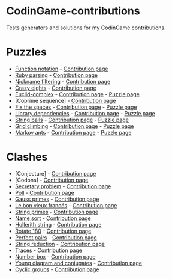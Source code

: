 # CodinGame-contributions
Tests generators and solutions for my CodinGame contributions.

# Puzzles
* [Function notation](./function-notation) - [Contribution page](https://www.codingame.com/contribute/view/67467b18360c683de95549e76097154928a90)
* [Ruby parsing](./ruby-parsing) - [Contribution page](https://www.codingame.com/contribute/view/6251794e1491f5d392a7a064773157491ba4a)
* [Nickname filtering](./nickname-filtering) - [Contribution page](https://www.codingame.com/contribute/view/5832652f1a152c2fe38e96f41c636aeab13e2)
* [Crazy eights](./crazy-eights) - [Contribution page](https://www.codingame.com/contribute/view/56511956a5b4169dca1558a19400027bbc134)
* [Euclid-complex](./euclid-complex) - [Contribution page](https://www.codingame.com/contribute/view/52518e3c281414497c4f1f13bc85c49c42785) - [Puzzle page](https://www.codingame.com/training/easy/euclids-algorithm-with-complex-numbers)
* [Coprime sequence] - [Contribution page](https://www.codingame.com/contribute/view/50703f8ba46dd4c2eef6629d8d867f14527ed)
* [Fix the spaces](./fix-the-spaces) - [Contribution page](https://www.codingame.com/contribute/view/46053956831b4324bf2a6e36521916e52a727) - [Puzzle page](https://www.codingame.com/training/medium/fix-the-spaces)
* [Library dependencies](./library-dependencies) - [Contribution page](https://www.codingame.com/contribute/view/439391d1962cacc9a04e76f932b8fc7f43816) - [Puzzle page](https://www.codingame.com/training/medium/library-dependencies)
* [String balls](./string-balls) - [Contribution page](https://www.codingame.com/contribute/view/388573d78acaeca9e34861401284ecfbe5447) - [Puzzle page](https://www.codingame.com/training/medium/string-balls)
* [Grid climbing](./grid-climbing) - [Contribution page](https://www.codingame.com/contribute/view/29649c6f594e71b69c8ca2567c8acfa06e207) - [Puzzle page](https://www.codingame.com/training/hard/grid-climbing)
* [Markov ants](./markov-ants) - [Contribution page](https://www.codingame.com/contribute/view/216638ec81ba9a5dd2105b22ad2de62d3e2df) - [Puzzle page](https://www.codingame.com/training/medium/markov-ants)

# Clashes
* [Conjecture] - [Contribution page](https://www.codingame.com/contribute/view/7040402a6fe461068f5cf5296607c184d043a)
* [Codons] - [Contribution page](https://www.codingame.com/contribute/view/700438e1d37d9c816b05acdd59782dddbbfef)
* [Secretary problem](./clash/secretary-problem) - [Contribution page](https://www.codingame.com/contribute/view/604712d9661c87c342f9ab9013d35c76068ea)
* [Poll](./clash/poll) - [Contribution page](https://www.codingame.com/contribute/view/59613d02d032fc416f1cbadb39dc79d271194)
* [Gauss primes](./clash/gauss-primes) - [Contribution page](https://www.codingame.com/contribute/view/554552a272a49fb873235502d28fcc12939c7)
* [Le bon vieux françés](./clash/french) - [Contribution page](https://www.codingame.com/contribute/view/43379dd82c3d9ac24ac2b9eb3cf8868ddf4f8)
* [String primes](./clash/string-primes) - [Contribution page](https://www.codingame.com/contribute/view/41661416a26fca8dc6d6de2edf9bc7addc318)
* [Name sort](./clash/namesort) - [Contribution page](https://www.codingame.com/contribute/view/40772d3102acd1dfe76e3dc05b59a34c24014)
* [Hollerith string](./clash/hollerith) - [Contribution page](https://www.codingame.com/contribute/view/36151a029b6cad971b52d02bfbd8f560e54ad)
* [Rotate 180](./clash/rotate-180) - [Contribution page](https://www.codingame.com/contribute/view/33642ff63f478245c3e3dfaad3d8692d41dc8)
* [Perfect pairs](./clash/perfect-pairs) - [Contribution page](https://www.codingame.com/contribute/view/32586d50d0adfec06f6269a4358bcb652a789)
* [String reduction](./clash/string-reduction) - [Contribution page](https://www.codingame.com/contribute/view/2856067338ee8581a52298bc586000de4097a)
* [Traces](./clash/traces) - [Contribution page](https://www.codingame.com/contribute/view/249973095c453ec010fe09b6c2d6c8692fdb9)
* [Number box](./clash/number-box) - [Contribution page](https://www.codingame.com/contribute/view/242372eba72a892f31afef510eb04f01343af)
* [Young diagram and conjugates](./clash/young-diagram) - [Contribution page](https://www.codingame.com/contribute/view/206742cbca985d49050b0e708d9bf432e8d6e)
* [Cyclic groups](./clash/cyclic-groups) - [Contribution page](https://www.codingame.com/contribute/view/14733a0fd6e257f9020bd21b6c9b25b17327a)
